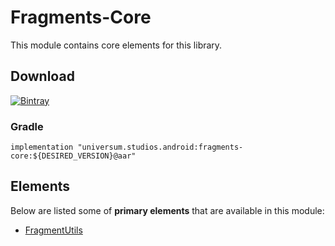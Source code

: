 Fragments-Core
===============

This module contains core elements for this library.

## Download ##
[![Bintray](https://api.bintray.com/packages/universum-studios/android/universum.studios.android%3Afragments/images/download.svg)](https://bintray.com/universum-studios/android/universum.studios.android%3Afragments/_latestVersion)

### Gradle ###

    implementation "universum.studios.android:fragments-core:${DESIRED_VERSION}@aar"

## Elements ##

Below are listed some of **primary elements** that are available in this module:

- [FragmentUtils](https://github.com/universum-studios/android_fragments/tree/master/library-core/src/main/java/universum/studios/android/fragment/util/FragmentUtils.java)
